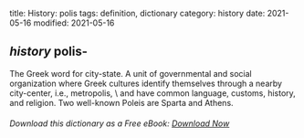 title: History: polis
tags: definition, dictionary
category: history
date: 2021-05-16
modified: 2021-05-16

## _history_  polis-
The Greek word for city-state.  A unit of governmental
and social organization where Greek cultures identify themselves
through a nearby city-center, i.e.,   metropolis, \ and have common
language, customs, history, and religion.  Two well-known Poleis are
Sparta and Athens.


###### Download *this* dictionary as a Free eBook: [Download Now]({static}static/SerfHistoryDictionary.pdf)

